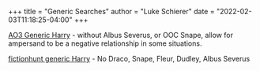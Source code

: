 +++
title = "Generic Searches"
author = "Luke Schierer"
date = "2022-02-03T11:18:25-04:00"
+++

[AO3 Generic Harry](
https://archiveofourown.org/works?commit=Sort+and+Filter&work_search%5Bsort_column%5D=revised_at&include_work_search%5Bcharacter_ids%5D%5B%5D=1803&work_search%5Bother_tag_names%5D=&exclude_work_search%5Bcategory_ids%5D%5B%5D=23&exclude_work_search%5Bcategory_ids%5D%5B%5D=116&exclude_work_search%5Bcategory_ids%5D%5B%5D=2246&exclude_work_search%5Bfandom_ids%5D%5B%5D=27&exclude_work_search%5Bfandom_ids%5D%5B%5D=5178&exclude_work_search%5Bfandom_ids%5D%5B%5D=13999&exclude_work_search%5Bfandom_ids%5D%5B%5D=101375&exclude_work_search%5Bfandom_ids%5D%5B%5D=115613&exclude_work_search%5Bfandom_ids%5D%5B%5D=242462&exclude_work_search%5Bfandom_ids%5D%5B%5D=244259&exclude_work_search%5Bfandom_ids%5D%5B%5D=269708&exclude_work_search%5Bfandom_ids%5D%5B%5D=414093&exclude_work_search%5Bfandom_ids%5D%5B%5D=824702&exclude_work_search%5Bfandom_ids%5D%5B%5D=1001939&exclude_work_search%5Bfandom_ids%5D%5B%5D=11055523&exclude_work_search%5Bfandom_ids%5D%5B%5D=22001796&exclude_work_search%5Bfandom_ids%5D%5B%5D=26110751&exclude_work_search%5Brelationship_ids%5D%5B%5D=99&exclude_work_search%5Brelationship_ids%5D%5B%5D=1600&exclude_work_search%5Brelationship_ids%5D%5B%5D=2390&exclude_work_search%5Brelationship_ids%5D%5B%5D=9510&exclude_work_search%5Brelationship_ids%5D%5B%5D=10760&exclude_work_search%5Brelationship_ids%5D%5B%5D=20822&exclude_work_search%5Brelationship_ids%5D%5B%5D=107187&work_search%5Bexcluded_tag_names%5D=Good+Severus+Snape%2CNice+Severus+Snape%2CProtective+Severus+Snape%2CSeveritus+%7C+Severus+Snape+is+Harry+Potter%27s+Parent%2CFemale+Harry%2CFemale+Harry+Potter%2CSlash%2CPre-Slash%2CMale+Slash%2CHarry+Potter%2FTom+Riddle%2CHarry+Potter%2FTom+Riddle+%7C+Voldemort%2CTom+Riddle%2FGinny+Weasley%2CTom+Riddle+%7C+Voldemort%2FGinny+Weasley%2CGinny+Weasley+Bashing%2CHermione+Granger%2FHarry+Potter%2FRon+Weasley%2CSirius+Black%2FHermione+Granger%2CHermione+Granger%2FRemus+Lupin%2CFleur+Delacour%2FHarry+Potter%2CFleur+Delacour%2FHermione+Granger%2CHermione+Granger%2FJames+Potter%2CAlbus+Severus+Potter%2CLily+Evans+Potter%2FSeverus+Snape%2CBellatrix+Black+Lestrange%2FHarry+Potter%2CHermione+Granger%2FBellatrix+Black+Lestrange%2CDraco+Malfoy%2FGinny+Weasley%2CNice+Draco+Malfoy%2CGood+Draco+Malfoy%2CGood+Dursley+Family+%28Harry+Potter%29%2CGood+Lucius+Malfoy%2CMentor+Severus+Snape%2CLily+Evans+Potter+%26+Tom+Riddle%2CLily+Evans+Potter+%26+Tom+Riddle+%7C+Voldemort%2CDraco+Malfoy+%26+Harry+Potter%2CLily+Evans+Potter%2FTom+Riddle%2CLily+Evans+Potter%2FTom+Riddle+%7C+Voldemort%2CHermione+Granger%2FLucius+Malfoy%2CAntonin+Dolohov%2FHermione+Granger%2CReader%2CReader-Insert%2CHermione+Granger%2FGellert+Grindelwald%2CHarry+Potter%2FNymphadora+Tonks%2CHarry+Potter%2FReader%2CDraco+Malfoy%2FReader%2CLucius+Malfoy%2FGinny+Weasley%2CSane+Voldemort+%28Harry+Potter%29%2CSane+Tom+Riddle%2CHarry+Potter%2FSeverus+Snape%2CSeverus+Snape%2FReader%2CSeverus+Snape%2FYou%2CTrans+Harry+Potter%2CTrans+Harry%2CFutanari%2CRed-Haired+Harry+Potter%2CCommunity%3A+dracomalfoy%2CLGBTQ+Themes%2CGood+Tom+Riddle%2CGood+Voldemort+%28Harry+Potter%29%2CHermione+Granger%2FDraco+Malfoy%2CHermione+Granger%2FDraco+Malfoy%2FHarry+Potter%2CHermione+Granger%2FDraco+Malfoy%2FTheodore+Nott%2CHermione+Granger%2FDraco+Malfoy%2FBlaise+Zabini%2CDeath+Eater+Hermione+Granger%2CSirius+Black%2FGinny+Weasley%2CBisexual+Ginny+Weasley%2CBisexual+Harry+Potter%2CJames+Potter+Bashing%2CLuna+Lovegood%2FDraco+Malfoy%2CLuna+Lovegood%2FDraco+Malfoy%2FHarry+Potter%2CNeville+Longbottom%2FLuna+Lovegood%2FDraco+Malfoy%2CAlpha%2FBeta%2FOmega+Dynamics%2CAlpha%2FOmega%2CNon-Traditional+Alpha%2FBeta%2FOmega+Dynamics%2CMarcus+Flint%2FHermione+Granger%2CMarcus+Flint%2FHermione+Granger%2FDraco+Malfoy%2CTom+Riddle+%7C+Voldemort+Adopts+Harry+Potter%2CHermione+Granger%2FTom+Riddle%2CHermione+Granger%2FTom+Riddle+%7C+Voldemort%2CHermione+Granger%2FTom+Riddle%2FSeverus+Snape%2CHermione+Granger%2FTom+Riddle+Sr.+%7C+Tom+Marvolo+Riddle%27s+Father%2CHermione+Granger%2FSeverus+Snape%2CEventual+Hermione+Granger%2FSeverus+Snape%2CPast+Hermione+Granger%2FSeverus+Snape%2CGenderqueer+Character%2CGenderqueer%2CNeville+Longbottom%2FDraco+Malfoy%2CNeville+Longbottom%2FHarry+Potter%2CNeville+Longbottom%2FLuna+Lovegood%2FHarry+Potter%2CIncest%2CFather%2FSon+Incest%2CParent%2FChild+Incest%2CHermione+Granger%2FArthur+Weasley&work_search%5Bcrossover%5D=&work_search%5Bcomplete%5D=&work_search%5Bwords_from%5D=30000&work_search%5Bwords_to%5D=&work_search%5Bdate_from%5D=&work_search%5Bdate_to%5D=&work_search%5Bquery%5D=&work_search%5Blanguage_id%5D=en&tag_id=Harry+Potter+-+J*d*+K*d*+Rowling
) - without Albus Severus, or OOC Snape, allow for ampersand to be a negative
relationship in some situations.

[fictionhunt generic Harry](
https://fictionhunt.com/discover/search?q=&type=1&status=0&length=10&language=28&rating=0&followers=0&range=0&sort=0&fandoms=83&characters=105&characters_ex=119,95,154,104,101,118,117
) - No Draco, Snape, Fleur, Dudley, Albus Severus

